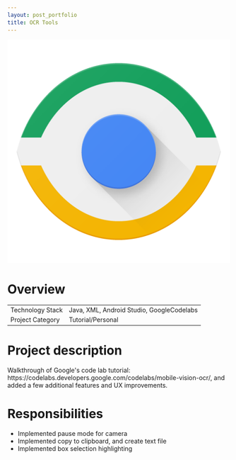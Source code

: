 ```yaml
---
layout: post_portfolio
title: OCR Tools
---
```

<img src="/images/fulls/ocr-tools-cover.png" class="fit image shadow">

<h1>Overview</h1>
<table>
<tr><td><span class="icon fa-cog"></span> Technology Stack</td>
<td>Java, XML, Android Studio, GoogleCodelabs</td></tr>
<tr><td><span class="icon fa-tags"></span> Project Category</td>
<td>Tutorial/Personal</td></tr>
</table>

<h1>Project description</h1>
Walkthrough of Google's code lab tutorial: https://codelabs.developers.google.com/codelabs/mobile-vision-ocr/, and added a few additional features and UX improvements.

<h1>Responsibilities</h1>
<ul>
<li>Implemented pause mode for camera</li>
<li>Implemented copy to clipboard, and create text file</li>
<li>Implemented box selection highlighting</li>
</ul>

